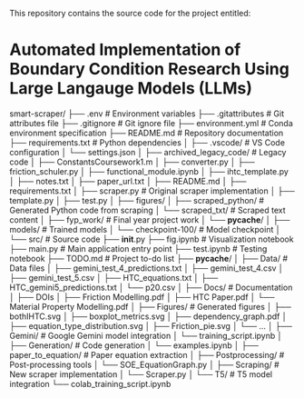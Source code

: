 This repository contains the source code for the project entitled:

# Automated Implementation of Boundary Condition Research Using Large Langauge Models (LLMs)

smart-scraper/
├── .env                      # Environment variables
├── .gitattributes            # Git attributes file
├── .gitignore                # Git ignore file
├── environment.yml           # Conda environment specification
├── README.md                 # Repository documentation
├── requirements.txt          # Python dependencies
│
├── .vscode/                  # VS Code configuration
│   └── settings.json
│
├── archived_legacy_code/     # Legacy code
│   ├── ConstantsCoursework1.m
│   ├── converter.py
│   ├── friction_schuler.py
│   ├── functional_module.ipynb
│   ├── ihtc_template.py
│   ├── notes.txt
│   ├── paper_url.txt
│   ├── README.md
│   ├── requirements.txt
│   ├── scraper.py            # Original scraper implementation
│   ├── template.py
│   ├── test.py
│   ├── figures/
│   ├── scraped_python/       # Generated Python code from scraping
│   └── scraped_txt/          # Scraped text content
│
├── fyp_work/                 # Final year project work
│   └── __pycache__/
│
├── models/                   # Trained models
│   └── checkpoint-100/       # Model checkpoint
│
└── src/                      # Source code
    ├── __init__.py
    ├── fig.ipynb             # Visualization notebook
    ├── main.py               # Main application entry point
    ├── test.ipynb            # Testing notebook
    ├── TODO.md               # Project to-do list
    ├── __pycache__/
    │
    ├── Data/                 # Data files
    │   ├── gemini_test_4_predictions.txt
    │   ├── gemini_test_4.csv
    │   ├── gemini_test_5.csv
    │   ├── HTC_equations.txt
    │   ├── HTC_gemini5_predictions.txt
    │   └── p20.csv
    │
    ├── Docs/                 # Documentation
    │   ├── DOIs
    │   ├── Friction Modelling.pdf
    │   ├── HTC Paper.pdf
    │   └── Material Property Modelling.pdf
    │
    ├── Figures/              # Generated figures
    │   ├── bothIHTC.svg
    │   ├── boxplot_metrics.svg
    │   ├── dependency_graph.pdf
    │   ├── equation_type_distribution.svg
    │   ├── Friction_pie.svg
    │   └── ...
    │
    ├── Gemini/               # Google Gemini model integration
    │   └── training_script.ipynb
    │
    ├── Generation/           # Code generation
    │   └── examples.ipynb
    │
    ├── paper_to_equation/    # Paper equation extraction
    │
    ├── Postprocessing/       # Post-processing tools
    │   └── SOE_EquationGraph.py
    │
    ├── Scraping/             # New scraper implementation
    │   └── Scraper.py
    │
    └── T5/                   # T5 model integration
        └── colab_training_script.ipynb

